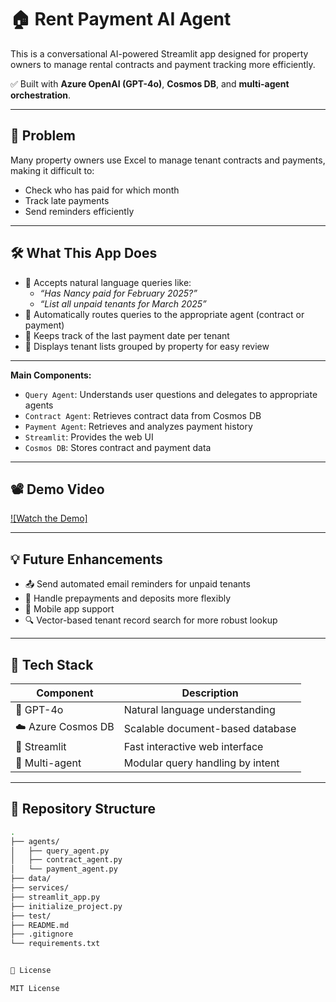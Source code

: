 # 🏠 Rent Payment AI Agent

This is a conversational AI-powered Streamlit app designed for property owners to manage rental contracts and payment tracking more efficiently.

✅ Built with **Azure OpenAI (GPT-4o)**, **Cosmos DB**, and **multi-agent orchestration**.

---

## 📌 Problem

Many property owners use Excel to manage tenant contracts and payments, making it difficult to:

- Check who has paid for which month
- Track late payments
- Send reminders efficiently

---

## 🛠️ What This App Does

- 💬 Accepts natural language queries like:
  - *“Has Nancy paid for February 2025?”*
  - *“List all unpaid tenants for March 2025”*
- 🤖 Automatically routes queries to the appropriate agent (contract or payment)
- 🧠 Keeps track of the last payment date per tenant
- 🏢 Displays tenant lists grouped by property for easy review

---

**Main Components:**

- `Query Agent`: Understands user questions and delegates to appropriate agents
- `Contract Agent`: Retrieves contract data from Cosmos DB
- `Payment Agent`: Retrieves and analyzes payment history
- `Streamlit`: Provides the web UI
- `Cosmos DB`: Stores contract and payment data

---

## 📽 Demo Video

[![Watch the Demo]](https://youtu.be/mFaOKOvO1Qk)  

---

## 💡 Future Enhancements

- 📤 Send automated email reminders for unpaid tenants
- 📆 Handle prepayments and deposits more flexibly
- 📱 Mobile app support
- 🔍 Vector-based tenant record search for more robust lookup

---

## 🚀 Tech Stack

| Component        | Description                        |
|------------------|------------------------------------|
| 🧠 GPT-4o         | Natural language understanding     |
| ☁️ Azure Cosmos DB | Scalable document-based database |
| 🔧 Streamlit      | Fast interactive web interface     |
| 🤖 Multi-agent    | Modular query handling by intent   |

---

## 📂 Repository Structure

```bash
.
├── agents/
│   ├── query_agent.py
│   ├── contract_agent.py
│   └── payment_agent.py
├── data/
├── services/
├── streamlit_app.py
├── initialize_project.py
├── test/
├── README.md
├── .gitignore
└── requirements.txt


📝 License

MIT License